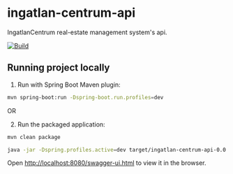 # ingatlan-centrum-api

IngatlanCentrum real-estate management system's api.

[![Build](https://github.com/MiklosArpad/ingatlan-centrum-api/actions/workflows/build.yml/badge.svg)](https://github.com/MiklosArpad/ingatlan-centrum-api/actions/workflows/build.yml)

## Running project locally

1. Run with Spring Boot Maven plugin:

```bash
mvn spring-boot:run -Dspring-boot.run.profiles=dev
```

OR

2. Run the packaged application:

```bash
mvn clean package

java -jar -Dspring.profiles.active=dev target/ingatlan-centrum-api-0.0.1-SNAPSHOT.jar
```

Open [http://localhost:8080/swagger-ui.html](http://localhost:8080/swagger-ui.html) to view it in the browser.
